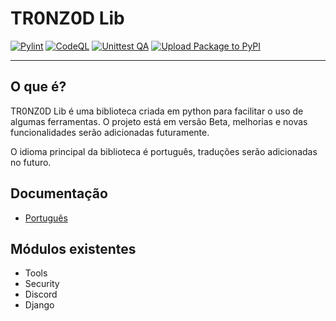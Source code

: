 # TR0NZ0D Lib

[![Pylint](https://github.com/TR0NZ0D/TR0NZ0D_Lib/actions/workflows/pylint.yml/badge.svg?branch=main)](https://github.com/TR0NZ0D/TR0NZ0D_Lib/actions/workflows/pylint.yml)
[![CodeQL](https://github.com/TR0NZ0D/TR0NZ0D_Lib/actions/workflows/github-code-scanning/codeql/badge.svg?branch=main)](https://github.com/TR0NZ0D/TR0NZ0D_Lib/actions/workflows/github-code-scanning/codeql)
[![Unittest QA](https://github.com/TR0NZ0D/TR0NZ0D_Lib/actions/workflows/python-app.yml/badge.svg?branch=main)](https://github.com/TR0NZ0D/TR0NZ0D_Lib/actions/workflows/python-app.yml)
[![Upload Package to PyPI](https://github.com/TR0NZ0D/TR0NZ0D_Lib/actions/workflows/python-publish.yml/badge.svg)](https://github.com/TR0NZ0D/TR0NZ0D_Lib/actions/workflows/python-publish.yml)

***

## O que é?

TR0NZ0D Lib é uma biblioteca criada em python para facilitar o uso de algumas ferramentas. O projeto está em versão Beta, melhorias e novas funcionalidades serão adicionadas futuramente.

O idioma principal da biblioteca é português, traduções serão adicionadas no futuro.

## Documentação

* [Português](https://tr0nz0d.com/docs/tr0nz0d-lib-python-library/)

## Módulos existentes

* Tools
* Security
* Discord
* Django

